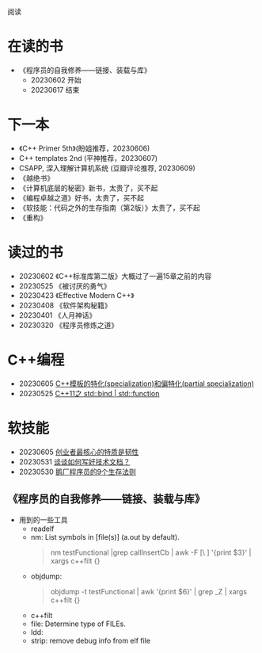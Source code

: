 阅读

# 在读的书
* 《程序员的自我修养——链接、装载与库》
  * 20230602 开始
  * 20230617 结束

# 下一本
* 《C++ Primer 5th》(盼姐推荐，20230606)
* C++ templates 2nd (平神推荐，20230607)
* CSAPP, 深入理解计算机系统 (豆瓣评论推荐, 20230609)
* 《越绝书》
* 《计算机底层的秘密》新书，太贵了，买不起
* 《编程卓越之道》好书，太贵了，买不起
* 《软技能：代码之外的生存指南（第2版）》太贵了，买不起
* 《重构》

# 读过的书
* 20230602 《C++标准库第二版》大概过了一遍15章之前的内容
* 20230525 《被讨厌的勇气》
* 20230423 《Effective Modern C++》
* 20230408 《软件架构秘籍》
* 20230401 《人月神话》
* 20230320 《程序员修炼之道》

# C++编程
* 20230605 [C++模板的特化(specialization)和偏特化(partial specialization)](https://blog.csdn.net/weixin_43744293/article/details/123919688)
* 20230525 [C++11之 std::bind | std::function](https://blog.csdn.net/weixin_36750623/article/details/84841316)

# 软技能
* 20230605 [创业者最核心的特质是韧性](https://mp.weixin.qq.com/s/hz0BqW7bl7myNU5tuBpU-g)
* 20230531 [谈谈如何写好技术文档？](https://mp.weixin.qq.com/s/rwKLgytV8X_ITcjN15rPJQ)
* 20230530 [鹅厂程序员的9个生存法则](https://mp.weixin.qq.com/s/fMRUF6d_9HDntUA9JkuY1g)

## 《程序员的自我修养——链接、装载与库》
* 用到的一些工具
  * readelf
  * nm: List symbols in [file(s)] (a.out by default).
    > nm testFunctional |grep callInsertCb | awk -F [\ ] '{print $3}' | xargs c++filt {}
  * objdump:
    > objdump -t testFunctional | awk '{print $6}' | grep _Z | xargs c++filt {}
  * c++filt
  * file: Determine type of FILEs.
  * ldd:
  * strip: remove debug info from elf file